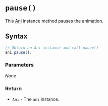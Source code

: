 # `pause()`
This [Ani](/play-ui/v002/api/ani/Ani/README.md) instance method pauses the animation.

## Syntax

```js
// Obtain an Ani instance and call pause()
ani.pause();
```

### Parameters
*None*

### Return
+ `Ani` - The `ani` instance.